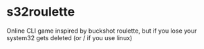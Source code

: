 # s32roulette
Online CLI game inspired by buckshot roulette, but if you lose your system32 gets deleted (or / if you use linux)
